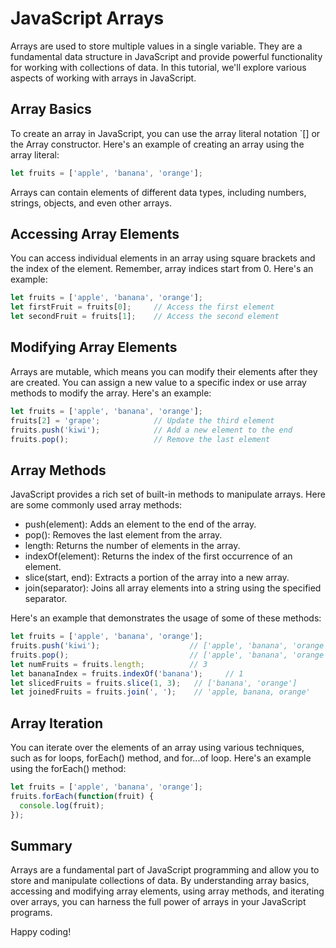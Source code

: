 # JavaScript Arrays

Arrays are used to store multiple values in a single variable. They are a fundamental data structure in JavaScript and provide powerful functionality for working with collections of data. In this tutorial, we'll explore various aspects of working with arrays in JavaScript.

## Array Basics

To create an array in JavaScript, you can use the array literal notation `[] or the Array constructor. Here's an example of creating an array using the array literal:

```javascript
let fruits = ['apple', 'banana', 'orange'];
```

Arrays can contain elements of different data types, including numbers, strings, objects, and even other arrays.

## Accessing Array Elements

You can access individual elements in an array using square brackets and the index of the element. Remember, array indices start from 0. Here's an example:

```javascript
let fruits = ['apple', 'banana', 'orange'];
let firstFruit = fruits[0];     // Access the first element
let secondFruit = fruits[1];    // Access the second element
```

## Modifying Array Elements

Arrays are mutable, which means you can modify their elements after they are created. You can assign a new value to a specific index or use array methods to modify the array. Here's an example:

```javascript
let fruits = ['apple', 'banana', 'orange'];
fruits[2] = 'grape';            // Update the third element
fruits.push('kiwi');            // Add a new element to the end
fruits.pop();                   // Remove the last element
```

## Array Methods

JavaScript provides a rich set of built-in methods to manipulate arrays. Here are some commonly used array methods:

- push(element): Adds an element to the end of the array.
- pop(): Removes the last element from the array.
- length: Returns the number of elements in the array.
- indexOf(element): Returns the index of the first occurrence of an element.
- slice(start, end): Extracts a portion of the array into a new array.
- join(separator): Joins all array elements into a string using the specified separator.

Here's an example that demonstrates the usage of some of these methods:

```javascript
let fruits = ['apple', 'banana', 'orange'];
fruits.push('kiwi');                    // ['apple', 'banana', 'orange', 'kiwi']
fruits.pop();                           // ['apple', 'banana', 'orange']
let numFruits = fruits.length;          // 3
let bananaIndex = fruits.indexOf('banana');     // 1
let slicedFruits = fruits.slice(1, 3);   // ['banana', 'orange']
let joinedFruits = fruits.join(', ');    // 'apple, banana, orange'
```

## Array Iteration

You can iterate over the elements of an array using various techniques, such as for loops, forEach() method, and for...of loop. Here's an example using the forEach() method:

```javascript
let fruits = ['apple', 'banana', 'orange'];
fruits.forEach(function(fruit) {
  console.log(fruit);
});
```

## Summary

Arrays are a fundamental part of JavaScript programming and allow you to store and manipulate collections of data. By understanding array basics, accessing and modifying array elements, using array methods, and iterating over arrays, you can harness the full power of arrays in your JavaScript programs.

Happy coding!
